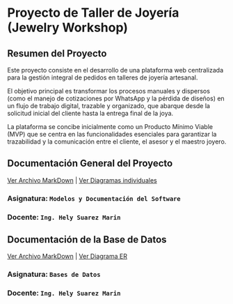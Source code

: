 # Proyecto de Taller de Joyería (Jewelry Workshop)

## Resumen del Proyecto

Este proyecto consiste en el desarrollo de una plataforma web centralizada para la gestión integral de pedidos en talleres de joyería artesanal.

El objetivo principal es transformar los procesos manuales y dispersos (como el manejo de cotizaciones por WhatsApp y la pérdida de diseños) 
en un flujo de trabajo digital, trazable y organizado, que abarque desde la solicitud inicial del cliente hasta la entrega final de la joya.

La plataforma se concibe inicialmente como un Producto Mínimo Viable (MVP) que se centra en las funcionalidades
esenciales para garantizar la trazabilidad y la comunicación entre el cliente, el asesor y el maestro joyero.

## Documentación General del Proyecto

[Ver Archivo MarkDown](Documentacion/v2/Documentacion_Jewelry_Workshop_v2.md)
|
[Ver Diagramas individuales](Informes/assets/Diagramas/)

### Asignatura: ``` Modelos y Documentación del Software ```
### Docente: ``` Ing. Hely Suarez Marin ```

## Documentación de la Base de Datos

[Ver Archivo MarkDown](Documentacion/v2/)
|
[Ver Diagrama ER](ER/jewelry_workshop_v2.png)

### Asignatura: ``` Bases de Datos ```
### Docente: ``` Ing. Hely Suarez Marin ```
